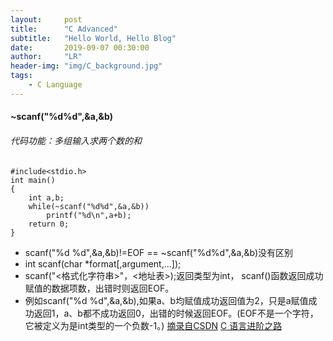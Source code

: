 ```yaml
---
layout:     post
title:      "C Advanced"
subtitle:   "Hello World, Hello Blog"
date:       2019-09-07 00:30:00
author:     "LR"
header-img: "img/C_background.jpg"
tags:
    - C Language
---
```


#### ~scanf("%d%d",&a,&b)
###### 代码功能：多组输入求两个数的和
```
#include<stdio.h>
int main()
{
	int a,b;
	while(~scanf("%d%d",&a,&b))  
		printf("%d\n",a+b);
	return 0;
}
```
- scanf("%d %d",&a,&b)!=EOF  ==  ~scanf("%d%d",&a,&b)没有区别
- int scanf(char *format[,argument,...]);
- scanf("<格式化字符串>"，<地址表>);返回类型为int， scanf()函数返回成功赋值的数据项数，出错时则返回EOF。
- 例如scanf("%d %d",&a,&b),如果a、b均赋值成功返回值为2，只是a赋值成功返回1，a、b都不成功返回0，出错的时候返回EOF。(EOF不是一个字符，它被定义为是int类型的一个负数-1。)
[摘录自CSDN](https://blog.csdn.net/liluo_2951121599/article/details/78595086)
[C 语言进阶之路](https://www.dotcpp.com/oj/problemset.html)